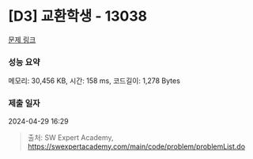 # [D3] 교환학생 - 13038 

[문제 링크](https://swexpertacademy.com/main/code/problem/problemDetail.do?contestProbId=AXxNn6GaPW4DFASZ) 

### 성능 요약

메모리: 30,456 KB, 시간: 158 ms, 코드길이: 1,278 Bytes

### 제출 일자

2024-04-29 16:29



> 출처: SW Expert Academy, https://swexpertacademy.com/main/code/problem/problemList.do